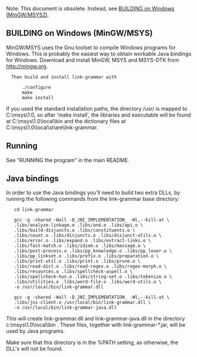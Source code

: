 Note: This document is obsolete.
Instead, see [BUILDING on Windows (MinGW/MSYS2)](README.MSYS2).

BUILDING on Windows (MinGW/MSYS)
--------------------------------
   MinGW/MSYS uses the Gnu toolset to compile Windows programs for
   Windows.  This is probably the easiest way to obtain workable Java
   bindings for Windows.  Download and install MinGW, MSYS and MSYS-DTK
   from http://mingw.org.

      Then build and install link-grammar with

          ./configure
          make
          make install

   If you used the standard installation paths, the directory /usr/ is
   mapped to C:\msys\1.0, so after 'make install', the libraries and
   executable will be found at C:\msys\1.0\local\bin and the dictionary
   files at C:\msys\1.0\local\share\link-grammar.

Running
-------
  See "RUNNING the program" in the main README.


Java bindings
-------------

   In order to use the Java bindings you'll need to build two extra
   DLLs, by running the following commands from the link-grammar base
   directory:

       cd link-grammar

       gcc -g -shared -Wall -D_JNI_IMPLEMENTATION_ -Wl,--kill-at \
       .libs/analyze-linkage.o .libs/and.o .libs/api.o \
       .libs/build-disjuncts.o .libs/constituents.o \
       .libs/count.o .libs/disjuncts.o .libs/disjunct-utils.o \
       .libs/error.o .libs/expand.o .libs/extract-links.o \
       .libs/fast-match.o .libs/idiom.o .libs/massage.o \
       .libs/post-process.o .libs/pp_knowledge.o .libs/pp_lexer.o \
       .libs/pp_linkset.o .libs/prefix.o .libs/preparation.o \
       .libs/print-util.o .libs/print.o .libs/prune.o \
       .libs/read-dict.o .libs/read-regex.o .libs/regex-morph.o \
       .libs/resources.o .libs/spellcheck-aspell.o \
       .libs/spellcheck-hun.o .libs/string-set.o .libs/tokenize.o \
       .libs/utilities.o .libs/word-file.o .libs/word-utils.o \
       -o /usr/local/bin/link-grammar.dll

       gcc -g -shared -Wall -D_JNI_IMPLEMENTATION_ -Wl,--kill-at \
       .libs/jni-client.o /usr/local/bin/link-grammar.dll \
       -o /usr/local/bin/link-grammar-java.dll

   This will create link-grammar.dll and link-grammar-java.dll in the
   directory c:\msys\1.0\local\bin . These files, together with
   link-grammar-*.jar, will be used by Java programs.

   Make sure that this directory is in the %PATH setting, as otherwise,
   the DLL's will not be found.
